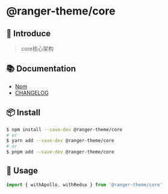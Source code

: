 # @ranger-theme/core

## 🎉 Introduce

> core核心架构

## 📚 Documentation

- [Npm](https://www.npmjs.com/package/@ranger-theme/core)
- [CHANGELOG](CHANGELOG.md)

## 📦 Install

```bash
$ npm install --save-dev @ranger-theme/core
# or
$ yarn add --save-dev @ranger-theme/core
# or
$ pnpm add --save-dev @ranger-theme/core
```

## 🔨 Usage

```js
import { withApollo, withRedux } from '@ranger-theme/core'
```

